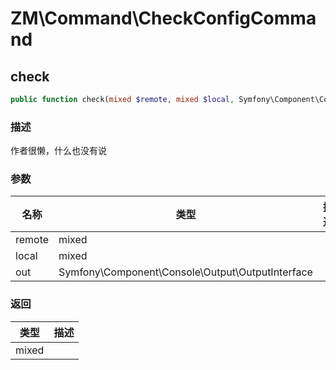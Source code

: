 # ZM\Command\CheckConfigCommand

## check

```php
public function check(mixed $remote, mixed $local, Symfony\Component\Console\Output\OutputInterface $out): mixed
```

### 描述

作者很懒，什么也没有说

### 参数

| 名称 | 类型 | 描述 |
| -------- | ---- | ----------- |
| remote | mixed |  |
| local | mixed |  |
| out | Symfony\Component\Console\Output\OutputInterface |  |

### 返回

| 类型 | 描述 |
| ---- | ----------- |
| mixed |  |
